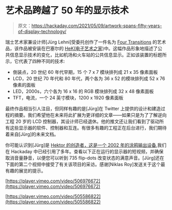 # 艺术品跨越了 50 年的显示技术

> 原文：<https://hackaday.com/2021/05/09/artwork-spans-fifty-years-of-display-technology/>

瑞士艺术家兼设计师[Jürg Lehni]受委托创作了一件名为 [Four Transitions](http://juerglehni.com/works/four-transitions) 的艺术品，该作品被安装在巴塞尔的 [HeK(电子艺术之家)](https://www.hek.ch/en/collection/collection-single/collection/four-transitions.html)中。这幅作品形象地描述了公共信息显示技术的变化，比如机场和火车站的公共信息显示。正如该装置的标题所示，它代表了四种不同的技术:

*   倒装点，20 世纪 60 年代早期，15 个 7 x 7 模块排列成 21 x 35 像素面板
*   LCD，20 世纪 70 年代和 80 年代，两个各为 36 x 52 的模块排列成 52 x 76 像素的面板
*   LED，2000s，六个各为 16 x 16 的 RGB 模块排列成 32 x 48 像素面板
*   TFT，电流，一个 24 英寸模块，1200 x 1920 像素面板

最终作品相当引人注目，但同样有趣的是[Jürg]在 Twitter 上提供的设计和建造过程的摘要。我们希望他在未来将此扩展为更详细的文章——如果只是为了了解逆向工程 20 岁的 LCD 控制器，其设计师已经退休。他的推文还让我们看到了驱动所有这些显示器的软件、控制器和互连。有很多有趣的工程正在后台进行，我们期待着来自[Jürg]的未来文档。

你可能认识到[Jürg]是 [Hektor 的创造者，这是一个 2002 年的涂鸦输出设备](http://juerglehni.com/works/hektor),我们在 Hackaday 中已经引用了多年。查看以下正在运行的显示器的短视频，并确保取消音量静音，以便您可以听到 735 flip-dots 改变状态的满意声音。[Jürg]还在下面的第二个视频中接受了有关该项目的采访。感谢[Niklas Roy]发送关于这个最有趣的展览的提示。

[https://player.vimeo.com/video/506976672](https://player.vimeo.com/video/506976672)

[https://player.vimeo.com/video/505586822](https://player.vimeo.com/video/505586822)